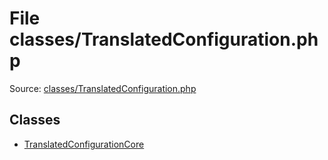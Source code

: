 File classes/TranslatedConfiguration.php
=========
Source: [classes/TranslatedConfiguration.php](https://github.com/PrestaShop/PrestaShop/blob/1.6.1.1/classes/TranslatedConfiguration.php)


Classes
-------

* [TranslatedConfigurationCore](class.TranslatedConfigurationCore.md)

